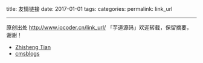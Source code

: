 title: 友情链接
date: 2017-01-01
tags:
categories: 
permalink: link_url

-------

原创出处 http://www.iocoder.cn/link_url/ 「芋道源码」欢迎转载，保留摘要，谢谢！

- [Zhisheng Tian](http://www.54tianzhisheng.cn/)
- [cmsblogs](http://cmsblogs.com/)